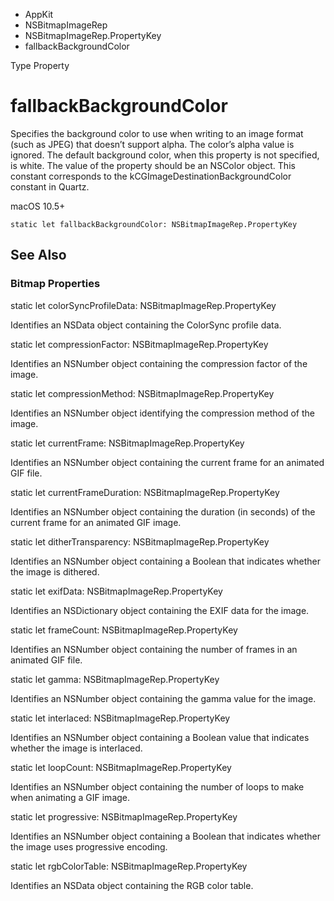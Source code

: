 

- AppKit
- NSBitmapImageRep
- NSBitmapImageRep.PropertyKey
-  fallbackBackgroundColor 

Type Property

# fallbackBackgroundColor

Specifies the background color to use when writing to an image format (such as JPEG) that doesn’t support alpha. The color’s alpha value is ignored. The default background color, when this property is not specified, is white. The value of the property should be an NSColor object. This constant corresponds to the kCGImageDestinationBackgroundColor constant in Quartz.

macOS 10.5+

``` source
static let fallbackBackgroundColor: NSBitmapImageRep.PropertyKey
```

## See Also

### Bitmap Properties

static let colorSyncProfileData: NSBitmapImageRep.PropertyKey

Identifies an NSData object containing the ColorSync profile data.

static let compressionFactor: NSBitmapImageRep.PropertyKey

Identifies an NSNumber object containing the compression factor of the image.

static let compressionMethod: NSBitmapImageRep.PropertyKey

Identifies an NSNumber object identifying the compression method of the image.

static let currentFrame: NSBitmapImageRep.PropertyKey

Identifies an NSNumber object containing the current frame for an animated GIF file.

static let currentFrameDuration: NSBitmapImageRep.PropertyKey

Identifies an NSNumber object containing the duration (in seconds) of the current frame for an animated GIF image.

static let ditherTransparency: NSBitmapImageRep.PropertyKey

Identifies an NSNumber object containing a Boolean that indicates whether the image is dithered.

static let exifData: NSBitmapImageRep.PropertyKey

Identifies an NSDictionary object containing the EXIF data for the image.

static let frameCount: NSBitmapImageRep.PropertyKey

Identifies an NSNumber object containing the number of frames in an animated GIF file.

static let gamma: NSBitmapImageRep.PropertyKey

Identifies an NSNumber object containing the gamma value for the image.

static let interlaced: NSBitmapImageRep.PropertyKey

Identifies an NSNumber object containing a Boolean value that indicates whether the image is interlaced.

static let loopCount: NSBitmapImageRep.PropertyKey

Identifies an NSNumber object containing the number of loops to make when animating a GIF image.

static let progressive: NSBitmapImageRep.PropertyKey

Identifies an NSNumber object containing a Boolean that indicates whether the image uses progressive encoding.

static let rgbColorTable: NSBitmapImageRep.PropertyKey

Identifies an NSData object containing the RGB color table.


